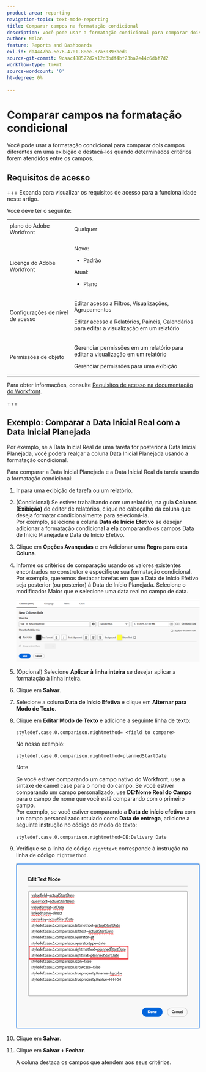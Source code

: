 ```yaml
---
product-area: reporting
navigation-topic: text-mode-reporting
title: Comparar campos na formatação condicional
description: Você pode usar a formatação condicional para comparar dois campos diferentes em uma exibição e destacá-los quando determinados critérios forem atendidos entre os campos.
author: Nolan
feature: Reports and Dashboards
exl-id: da4447ba-6e76-4701-88ee-87a30393bed9
source-git-commit: 9caac488522d2a12d3bdf4bf23ba7e44c6dbf7d2
workflow-type: tm+mt
source-wordcount: '0'
ht-degree: 0%

---
```


# Comparar campos na formatação condicional

<!-- Audited: 1/2025 -->

Você pode usar a formatação condicional para comparar dois campos diferentes em uma exibição e destacá-los quando determinados critérios forem atendidos entre os campos.

## Requisitos de acesso

+++ Expanda para visualizar os requisitos de acesso para a funcionalidade neste artigo.

Você deve ter o seguinte:

<table style="table-layout:auto"> 
 <col> 
 <col> 
 <tbody> 
  <tr> 
   <td role="rowheader">plano do Adobe Workfront</td> 
   <td> <p>Qualquer</p> </td> 
  </tr> 
  <tr> 
   <td role="rowheader">Licença do Adobe Workfront</td> 
   <td> 
      <p>Novo:</p>
         <ul>
         <li><p>Padrão</p></li>
         </ul>
      <p>Atual:</p>
         <ul>
         <li><p>Plano</p></li>
         </ul>
   </td> 
  </tr> 
  <tr> 
   <td role="rowheader">Configurações de nível de acesso</td> 
   <td> <p>Editar acesso a Filtros, Visualizações, Agrupamentos</p> <p>Editar acesso a Relatórios, Painéis, Calendários para editar a visualização em um relatório</p></td> 
  </tr> 
  <tr> 
   <td role="rowheader">Permissões de objeto</td> 
   <td> <p>Gerenciar permissões em um relatório para editar a visualização em um relatório</p> <p>Gerenciar permissões para uma exibição</p></td> 
  </tr> 
 </tbody> 
</table>

Para obter informações, consulte [Requisitos de acesso na documentação do Workfront](/help/quicksilver/administration-and-setup/add-users/access-levels-and-object-permissions/access-level-requirements-in-documentation.md).

+++

## Exemplo: Comparar a Data Inicial Real com a Data Inicial Planejada

Por exemplo, se a Data Inicial Real de uma tarefa for posterior à Data Inicial Planejada, você poderá realçar a coluna Data Inicial Planejada usando a formatação condicional.

Para comparar a Data Inicial Planejada e a Data Inicial Real da tarefa usando a formatação condicional:

1. Ir para uma exibição de tarefa ou um relatório.
1. (Condicional) Se estiver trabalhando com um relatório, na guia **Colunas (Exibição)** do editor de relatórios, clique no cabeçalho da coluna que deseja formatar condicionalmente para selecioná-la.\
   Por exemplo, selecione a coluna **Data de Início Efetivo** se desejar adicionar a formatação condicional a ela comparando os campos Data de Início Planejada e Data de Início Efetivo.

1. Clique em **Opções Avançadas** e em Adicionar uma **Regra para esta Coluna**.

1. Informe os critérios de comparação usando os valores existentes encontrados no construtor e especifique sua formatação condicional.\
   Por exemplo, queremos destacar tarefas em que a Data de Início Efetivo seja posterior (ou posterior) à Data de Início Planejada. Selecione o modificador Maior que e selecione uma data real no campo de data.

   ![](assets/cond-format-1-350x84.png)

1. (Opcional) Selecione **Aplicar à linha inteira** se desejar aplicar a formatação à linha inteira.
1. Clique em **Salvar**.

1. Selecione a coluna **Data de Início Efetiva** e clique em **Alternar para Modo de Texto**.

1. Clique em **Editar Modo de Texto** e adicione a seguinte linha de texto:

   ```
   styledef.case.0.comparison.rightmethod= <field to compare>
   ```

   No nosso exemplo:

   ```
   styledef.case.0.comparison.rightmethod=plannedStartDate
   ```

   >[!NOTE]
   >
   >Se você estiver comparando um campo nativo do Workfront, use a sintaxe de camel case para o nome do campo. Se você estiver comparando um campo personalizado, use **DE:Nome Real do Campo** para o campo de nome que você está comparando com o primeiro campo.\
   >Por exemplo, se você estiver comparando a **Data de início efetiva** com um campo personalizado rotulado como **Data de entrega**, adicione a seguinte instrução no código do modo de texto:
   >
   >`styledef.case.0.comparison.rightmethod=DE:Delivery Date`

1. Verifique se a linha de código `righttext` corresponde à instrução na linha de código `rightmethod`.

   ![](assets/cond-format-2-350x171.png)

1. Clique em **Salvar**.
1. Clique em **Salvar + Fechar**.

   A coluna destaca os campos que atendem aos seus critérios.
